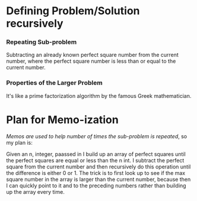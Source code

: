 # Defining Problem/Solution recursively

### Repeating Sub-problem
Subtracting an already known perfect square number from the current number, where
the perfect square number is less than or equal to the current number.

### Properties of the Larger Problem
It's like a prime factorization algorithm by the famous Greek mathematician.

# Plan for Memo-ization
*Memos are used to help number of times the sub-problem is repeated*, so my plan is:

Given an n, integer, paassed in I build up an array of perfect squares until the
perfect squares are equal or less than the n int. I subtract the perfect square
from the current number and then recursively do this operation until the difference is
either 0 or 1. The trick is to first look up to see if the max square number in the array
is larger than the current number, because then I can quickly point to it and to the 
preceding numbers rather than building up the array every time.
